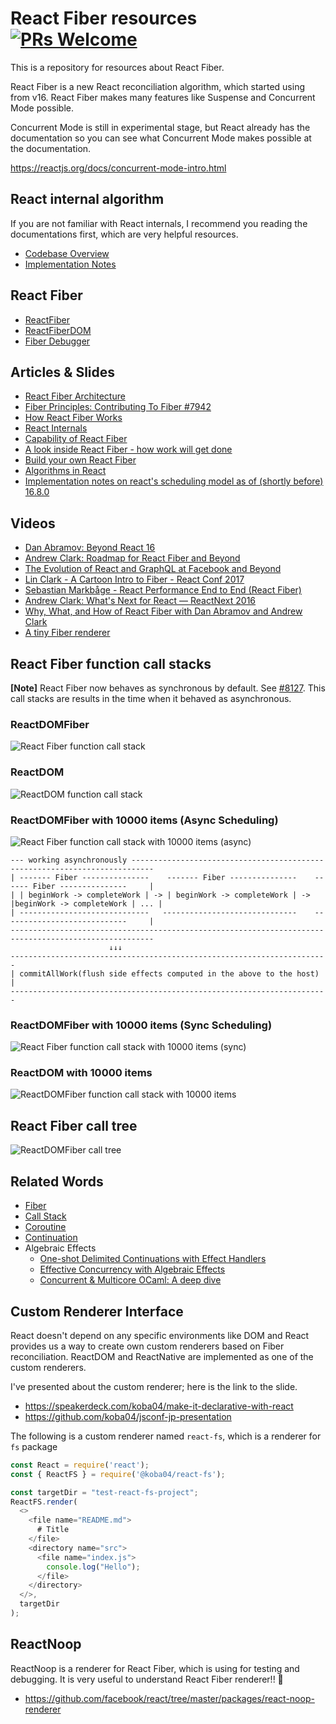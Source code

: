 # React Fiber resources [![PRs Welcome](https://img.shields.io/badge/PRs-welcome-brightgreen.svg)](CONTRIBUTING.md#pull-requests)

This is a repository for resources about React Fiber.

React Fiber is a new React reconciliation algorithm, which started using from v16. React Fiber makes many features like Suspense and Concurrent Mode possible.

Concurrent Mode is still in experimental stage, but React already has the documentation so you can see what Concurrent Mode makes possible at the documentation.

https://reactjs.org/docs/concurrent-mode-intro.html

## React internal algorithm

If you are not familiar with React internals, I recommend you reading the documentations first, which are very helpful resources.

* [Codebase Overview](https://reactjs.org/docs/codebase-overview.html)
* [Implementation Notes](https://reactjs.org/docs/implementation-notes.html)

## React Fiber

* [ReactFiber](https://github.com/facebook/react/tree/master/packages/react-reconciler/src)
* [ReactFiberDOM](https://github.com/facebook/react/blob/master/packages/react-dom/src/client/ReactDOM.js)
* [Fiber Debugger](http://fiber-debugger.surge.sh/)

## Articles & Slides

* [React Fiber Architecture](https://github.com/acdlite/react-fiber-architecture)
* [Fiber Principles: Contributing To Fiber #7942](https://github.com/facebook/react/issues/7942)
* [How React Fiber Works](https://www.facebook.com/groups/2003630259862046/permalink/2054053404819731/)
* [React Internals](https://zackargyle.github.io/react-internals-slides/)
* [Capability of React Fiber](https://speakerdeck.com/koba04/capability-of-react-fiber)
* [A look inside React Fiber - how work will get done](http://makersden.io/blog/look-inside-fiber/)
* [Build your own React Fiber](https://engineering.hexacta.com/didact-fiber-incremental-reconciliation-b2fe028dcaec)
* [Algorithms in React](https://speakerdeck.com/koba04/algorithms-in-react)
* [Implementation notes on react's scheduling model as of (shortly before) 16.8.0](https://gist.github.com/Jessidhia/49d0915b7e722dc5b49ab9779b5906e8)

## Videos

* [Dan Abramov: Beyond React 16](https://reactjs.org/blog/2018/03/01/sneak-peek-beyond-react-16.html)
* [Andrew Clark: Roadmap for React Fiber and Beyond](https://www.youtube.com/watch?v=QW5TE4vrklU)
* [The Evolution of React and GraphQL at Facebook and Beyond](https://developers.facebook.com/videos/f8-2017/the-evolution-of-react-and-graphql-at-facebook-and-beyond/)
* [Lin Clark - A Cartoon Intro to Fiber - React Conf 2017](https://www.youtube.com/watch?v=ZCuYPiUIONs)
* [Sebastian Markbåge - React Performance End to End (React Fiber)](https://www.youtube.com/watch?v=bvFpe5j9-zQ)
* [Andrew Clark: What's Next for React — ReactNext 2016](https://www.youtube.com/watch?v=aV1271hd9ew)
* [Why, What, and How of React Fiber with Dan Abramov and Andrew Clark](https://www.youtube.com/watch?v=crM1iRVGpGQ)
* [A tiny Fiber renderer](https://www.youtube.com/watch?v=U9zFfIww3Go)

## React Fiber function call stacks

**[Note]** React Fiber now behaves as synchronous by default. See [#8127](https://github.com/facebook/react/pull/8127).
This call stacks are results in the time when it behaved as asynchronous.

### ReactDOMFiber

![React Fiber function call stack](./images/ReactDOMFiber.png)

### ReactDOM

![ReactDOM function call stack](./images/ReactDOM.png)

### ReactDOMFiber with 10000 items (Async Scheduling)

![React Fiber function call stack with 10000 items (async)](./images/ReactDOMFiber-10000-items-async.png)

```
--- working asynchronously ---------------------------------------------------------------------------
| ------- Fiber ---------------    ------- Fiber ---------------    ------ Fiber ---------------     |
| | beginWork -> completeWork | -> | beginWork -> completeWork | -> |beginWork -> completeWork | ... |
| -----------------------------   ------------------------------    ----------------------------     |
------------------------------------------------------------------------------------------------------
                      ↓↓↓
-----------------------------------------------------------------------
| commitAllWork(flush side effects computed in the above to the host) |
-----------------------------------------------------------------------
```

### ReactDOMFiber with 10000 items (Sync Scheduling)

![React Fiber function call stack with 10000 items (sync)](./images/ReactDOMFiber-10000-items-sync.png)

### ReactDOM with 10000 items

![ReactDOMFiber function call stack with 10000 items](./images/ReactDOM-10000-items.png)

## React Fiber call tree

![ReactDOMFiber call tree](./images/ReactDOMFiber-call-tree.png)

## Related Words

* [Fiber](https://en.wikipedia.org/wiki/Fiber_(computer_science))
* [Call Stack](https://en.wikipedia.org/wiki/Call_stack)
* [Coroutine](https://en.wikipedia.org/wiki/Coroutine)
* [Continuation](https://en.wikipedia.org/wiki/Continuation)
* Algebraic Effects
  * [One-shot Delimited Continuations with Effect Handlers](https://esdiscuss.org/topic/one-shot-delimited-continuations-with-effect-handlers)
  * [Effective Concurrency with Algebraic Effects](http://kcsrk.info/ocaml/multicore/2015/05/20/effects-multicore/)
  * [Concurrent & Multicore OCaml: A deep dive](http://kcsrk.info/slides/multicore_fb16.pdf)

## Custom Renderer Interface

React doesn't depend on any specific environments like DOM and React provides us a way to create own custom renderers based on Fiber reconciliation. ReactDOM and ReactNative are implemented as one of the custom renderers.

I've presented about the custom renderer; here is the link to the slide.

* https://speakerdeck.com/koba04/make-it-declarative-with-react
* https://github.com/koba04/jsconf-jp-presentation

The following is a custom renderer named `react-fs`, which is a renderer for `fs` package

```js
const React = require('react');
const { ReactFS } = require('@koba04/react-fs');

const targetDir = "test-react-fs-project";
ReactFS.render(
  <>
    <file name="README.md">
      # Title
    </file>
    <directory name="src">
      <file name="index.js">
        console.log("Hello");
      </file>
    </directory>
  </>,
  targetDir
);
```

## ReactNoop

ReactNoop is a renderer for React Fiber, which is using for testing and debugging.
It is very useful to understand React Fiber renderer!! :eyes:

* https://github.com/facebook/react/tree/master/packages/react-noop-renderer

